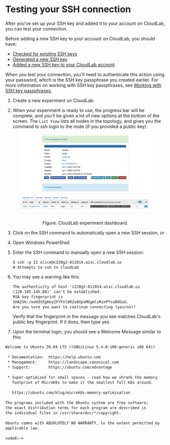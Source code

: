 # Testing your SSH connection

After you've set up your SSH key and added it to your account on CloudLab, you can test your connection.

Before adding a new SSH key to your account on CloudLab, you should have:

- [Checked for existing SSH keys](existing-windows-openssh.md)
- [Generated a new SSH key](generate-windows-openssh.md)
- [Added a new SSH key to your CloudLab account](add-windows-openssh.md)

When you test your connection, you'll need to authenticate this action using your password, which is the SSH key passphrase you created earlier. For more information on working with SSH key passphrases, see [Working with SSH key passphrases](passphrases-windows-openssh.md).

1. Create a new experiment on CloudLab.

2. When your experiment is ready to use, the progress bar will be complete, and you’ll be given a lot of new options at the bottom of the screen. The `List View` lists all nodes in the topology, and gives you the command to ssh login to the node (if you provided a public key). 

<figure>
  <p align="center"><img src="assets/images/cloudlab-listview.png"></p>
  <figcaption><p align="center">Figure. CloudLab experiment dashboard.</p></figcaption>
</figure>

3. Click on the SSH command to automatically open a new SSH session, or 

4. Open Windows PowerShell 

5. Enter the SSH command to manually open a new SSH session: 

   ```
   $ ssh -p 22 alice@c220g2-011014.wisc.cloudlab.us
   # Attempts to ssh to CloudLab
   ```

6. You may see a warning like this:

   ```
   The authenticity of host 'c220g2-011014.wisc.cloudlab.us (128.105.145.88)' can't be established.
   RSA key fingerprint is SHA256:/ooH3X5gHoyIFYFol8R2u0XpxMGgmlvRznPYsuBdGuU.
   Are you sure you want to continue connecting (yes/no)? 
   ```

   Verify that the fingerprint in the message you see matches CloudLab's public key fingerprint. If it does, then type yes.

7. Upon the terminal login, you should see a Welcome Message similar to this:

```
Welcome to Ubuntu 20.04 LTS ((GNU/Linux 5.4.0-100-generic x86 64))

 * Documentation:  https://help.ubuntu.com
 * Management:     https://landscape.canonical.com
 * Support:        https://ubuntu.com/advantage

 * Super-optimized for small spaces - read how we shrank the memory
   footprint of MicroK8s to make it the smallest full K8s around.

   https://ubuntu.com/blog/microk8s-memory-optimisation

The programs included with the Ubuntu system are free software;
the exact distribution terms for each program are described in
the individual files in /usr/share/doc/*/copyright.

Ubuntu comes with ABSOLUTELY NO WARRANTY, to the extent permitted by
applicable law.

node0:~> 
```